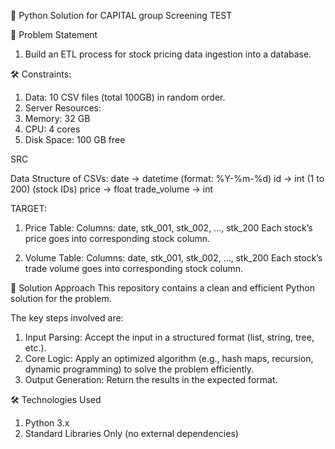 🐍 Python Solution for CAPITAL group Screening TEST

📜 Problem Statement

1. Build an ETL process for stock pricing data ingestion into a database.

🛠️ Constraints:

1. Data: 10 CSV files (total 100GB) in random order.
2. Server Resources:
3. Memory: 32 GB
4. CPU: 4 cores
5. Disk Space: 100 GB free

SRC
 
Data Structure of CSVs:
date → datetime (format: %Y-%m-%d)
id → int (1 to 200) (stock IDs)
price → float
trade_volume → int

TARGET:
1. Price Table:
Columns: date, stk_001, stk_002, ..., stk_200
Each stock’s price goes into corresponding stock column.

2. Volume Table:
Columns: date, stk_001, stk_002, ..., stk_200
Each stock’s trade volume goes into corresponding stock column.

🚀 Solution Approach
This repository contains a clean and efficient Python solution for the problem.

The key steps involved are:
1. Input Parsing: Accept the input in a structured format (list, string, tree, etc.).
2. Core Logic: Apply an optimized algorithm (e.g., hash maps, recursion, dynamic programming) to solve the problem efficiently.
3. Output Generation: Return the results in the expected format.

🛠️ Technologies Used
1. Python 3.x
2. Standard Libraries Only (no external dependencies)
